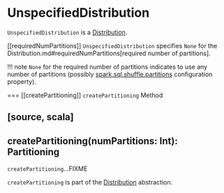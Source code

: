 # UnspecifiedDistribution

`UnspecifiedDistribution` is a [Distribution](Distribution.md).

[[requiredNumPartitions]]
`UnspecifiedDistribution` specifies `None` for the Distribution.md#requiredNumPartitions[required number of partitions].

!!! note
    `None` for the required number of partitions indicates to use any number of partitions (possibly [spark.sql.shuffle.partitions](../configuration-properties.md#spark.sql.shuffle.partitions) configuration property).

=== [[createPartitioning]] `createPartitioning` Method

[source, scala]
----
createPartitioning(numPartitions: Int): Partitioning
----

`createPartitioning`...FIXME

`createPartitioning` is part of the [Distribution](Distribution.md#createPartitioning) abstraction.
